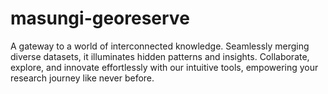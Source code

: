 # masungi-georeserve
A gateway to a world of interconnected knowledge. Seamlessly merging diverse datasets, it illuminates hidden patterns and insights. Collaborate, explore, and innovate effortlessly with our intuitive tools, empowering your research journey like never before.
